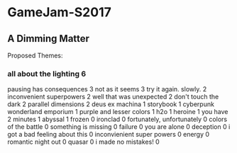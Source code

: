 # GameJam-S2017
## A Dimming Matter
Proposed Themes: 
### all about the lighting	6
pausing has consequences	3
not as it seems	3
try it again. slowly.	2
inconvenient superpowers	2
well that was unexpected	2
don't touch the dark	2
parallel dimensions	2
deus ex machina	1
storybook	1
cyberpunk wonderland emporium	1
purple and lesser colors	1
h2o	1
heroine	1
you have 2 minutes	1
abyssal	1
frozen	0
ironclad	0
fortunately, unfortunately	0
colors of the battle	0
something is missing	0
failure	0
you are alone	0
deception	0
i got a bad feeling about this	0
inconvienient super powers	0
energy	0
romantic night out	0
quasar	0
i made no mistakes!	0